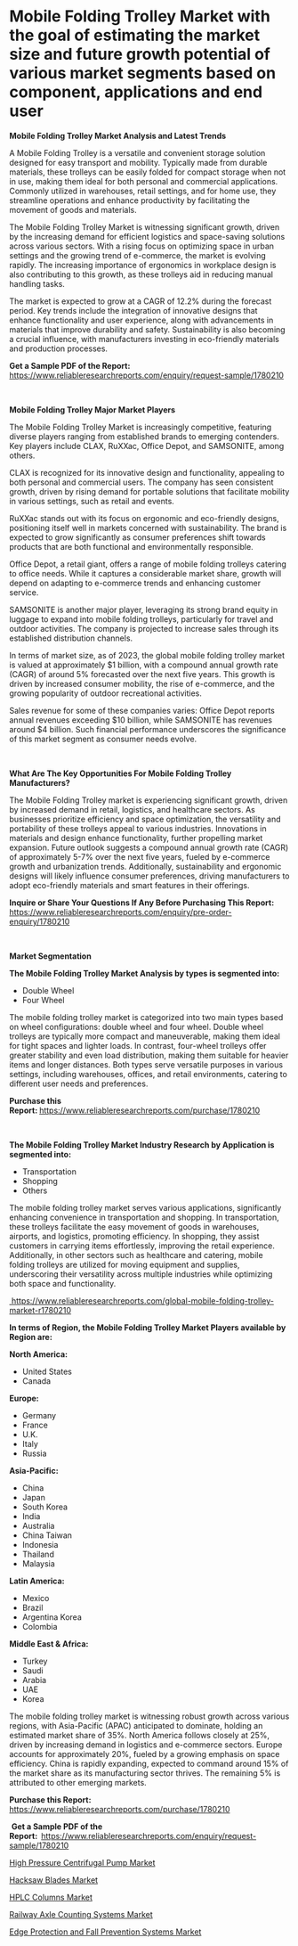 <p><h1>Mobile Folding Trolley Market with the goal of estimating the market size and future growth potential of various market segments based on component, applications and end user</h1></p><p><strong>Mobile Folding Trolley Market Analysis and Latest Trends</strong></p>
<p><p>A Mobile Folding Trolley is a versatile and convenient storage solution designed for easy transport and mobility. Typically made from durable materials, these trolleys can be easily folded for compact storage when not in use, making them ideal for both personal and commercial applications. Commonly utilized in warehouses, retail settings, and for home use, they streamline operations and enhance productivity by facilitating the movement of goods and materials.</p><p>The Mobile Folding Trolley Market is witnessing significant growth, driven by the increasing demand for efficient logistics and space-saving solutions across various sectors. With a rising focus on optimizing space in urban settings and the growing trend of e-commerce, the market is evolving rapidly. The increasing importance of ergonomics in workplace design is also contributing to this growth, as these trolleys aid in reducing manual handling tasks.</p><p>The market is expected to grow at a CAGR of 12.2% during the forecast period. Key trends include the integration of innovative designs that enhance functionality and user experience, along with advancements in materials that improve durability and safety. Sustainability is also becoming a crucial influence, with manufacturers investing in eco-friendly materials and production processes.</p></p>
<p><strong>Get a Sample PDF of the Report:&nbsp;</strong> <a href="https://www.reliableresearchreports.com/enquiry/request-sample/1780210?utm_campaign=9&utm_medium=2&utm_source=Github&utm_content=ia&utm_term=19122024&utm_id=mobile-folding-trolley">https://www.reliableresearchreports.com/enquiry/request-sample/1780210</a></p>
<p>&nbsp;</p>
<p><strong>Mobile Folding Trolley Major Market Players</strong></p>
<p><p>The Mobile Folding Trolley Market is increasingly competitive, featuring diverse players ranging from established brands to emerging contenders. Key players include CLAX, RuXXac, Office Depot, and SAMSONITE, among others. </p><p>CLAX is recognized for its innovative design and functionality, appealing to both personal and commercial users. The company has seen consistent growth, driven by rising demand for portable solutions that facilitate mobility in various settings, such as retail and events.</p><p>RuXXac stands out with its focus on ergonomic and eco-friendly designs, positioning itself well in markets concerned with sustainability. The brand is expected to grow significantly as consumer preferences shift towards products that are both functional and environmentally responsible.</p><p>Office Depot, a retail giant, offers a range of mobile folding trolleys catering to office needs. While it captures a considerable market share, growth will depend on adapting to e-commerce trends and enhancing customer service.</p><p>SAMSONITE is another major player, leveraging its strong brand equity in luggage to expand into mobile folding trolleys, particularly for travel and outdoor activities. The company is projected to increase sales through its established distribution channels.</p><p>In terms of market size, as of 2023, the global mobile folding trolley market is valued at approximately $1 billion, with a compound annual growth rate (CAGR) of around 5% forecasted over the next five years. This growth is driven by increased consumer mobility, the rise of e-commerce, and the growing popularity of outdoor recreational activities.</p><p>Sales revenue for some of these companies varies: Office Depot reports annual revenues exceeding $10 billion, while SAMSONITE has revenues around $4 billion. Such financial performance underscores the significance of this market segment as consumer needs evolve.</p></p>
<p>&nbsp;</p>
<p><strong>What Are The Key Opportunities For Mobile Folding Trolley Manufacturers?</strong></p>
<p><p>The Mobile Folding Trolley market is experiencing significant growth, driven by increased demand in retail, logistics, and healthcare sectors. As businesses prioritize efficiency and space optimization, the versatility and portability of these trolleys appeal to various industries. Innovations in materials and design enhance functionality, further propelling market expansion. Future outlook suggests a compound annual growth rate (CAGR) of approximately 5-7% over the next five years, fueled by e-commerce growth and urbanization trends. Additionally, sustainability and ergonomic designs will likely influence consumer preferences, driving manufacturers to adopt eco-friendly materials and smart features in their offerings.</p></p>
<p><strong>Inquire or Share Your Questions If Any Before Purchasing This Report:</strong> <a href="https://www.reliableresearchreports.com/enquiry/pre-order-enquiry/1780210?utm_campaign=9&utm_medium=2&utm_source=Github&utm_content=ia&utm_term=19122024&utm_id=mobile-folding-trolley">https://www.reliableresearchreports.com/enquiry/pre-order-enquiry/1780210</a></p>
<p>&nbsp;</p>
<p><strong>Market Segmentation</strong></p>
<p><strong>The Mobile Folding Trolley Market Analysis by types is segmented into:</strong></p>
<p><ul><li>Double Wheel</li><li>Four Wheel</li></ul></p>
<p><p>The mobile folding trolley market is categorized into two main types based on wheel configurations: double wheel and four wheel. Double wheel trolleys are typically more compact and maneuverable, making them ideal for tight spaces and lighter loads. In contrast, four-wheel trolleys offer greater stability and even load distribution, making them suitable for heavier items and longer distances. Both types serve versatile purposes in various settings, including warehouses, offices, and retail environments, catering to different user needs and preferences.</p></p>
<p><strong>Purchase this Report:&nbsp;</strong><a href="https://www.reliableresearchreports.com/purchase/1780210?utm_campaign=9&utm_medium=2&utm_source=Github&utm_content=ia&utm_term=19122024&utm_id=mobile-folding-trolley">https://www.reliableresearchreports.com/purchase/1780210</a></p>
<p>&nbsp;</p>
<p><strong>The Mobile Folding Trolley Market Industry Research by Application is segmented into:</strong></p>
<p><ul><li>Transportation</li><li>Shopping</li><li>Others</li></ul></p>
<p><p>The mobile folding trolley market serves various applications, significantly enhancing convenience in transportation and shopping. In transportation, these trolleys facilitate the easy movement of goods in warehouses, airports, and logistics, promoting efficiency. In shopping, they assist customers in carrying items effortlessly, improving the retail experience. Additionally, in other sectors such as healthcare and catering, mobile folding trolleys are utilized for moving equipment and supplies, underscoring their versatility across multiple industries while optimizing both space and functionality.</p></p>
<p><a href="https://www.reliableresearchreports.com/global-mobile-folding-trolley-market-r1780210?utm_campaign=9&utm_medium=2&utm_source=Github&utm_content=ia&utm_term=19122024&utm_id=mobile-folding-trolley">&nbsp;https://www.reliableresearchreports.com/global-mobile-folding-trolley-market-r1780210</a></p>
<p><strong>In terms of Region, the Mobile Folding Trolley Market Players available by Region are:</strong></p>
<p>
    <p> <strong> North America: </strong>
        <ul>
            <li>United States</li>
            <li>Canada</li>
        </ul>
        </p> 
    <p> <strong> Europe: </strong>
        <ul>
            <li>Germany</li>
            <li>France</li>
            <li>U.K.</li>
            <li>Italy</li>
            <li>Russia</li>
        </ul>
        </p> 
    <p> <strong> Asia-Pacific: </strong>
        <ul>
            <li>China</li>
            <li>Japan</li>
            <li>South Korea</li>
            <li>India</li>
            <li>Australia</li>
            <li>China Taiwan</li>
            <li>Indonesia</li>
            <li>Thailand</li>
            <li>Malaysia</li>
        </ul>
        </p> 
    <p> <strong> Latin America: </strong>
        <ul>
            <li>Mexico</li>
            <li>Brazil</li>
            <li>Argentina Korea</li>
            <li>Colombia</li>
        </ul>
        </p> 
    <p> <strong> Middle East & Africa: </strong>
        <ul>
            <li>Turkey</li>
            <li>Saudi</li>
            <li>Arabia</li>
            <li>UAE</li>
            <li>Korea</li>
        </ul>
    </p>
    </p>
<p><p>The mobile folding trolley market is witnessing robust growth across various regions, with Asia-Pacific (APAC) anticipated to dominate, holding an estimated market share of 35%. North America follows closely at 25%, driven by increasing demand in logistics and e-commerce sectors. Europe accounts for approximately 20%, fueled by a growing emphasis on space efficiency. China is rapidly expanding, expected to command around 15% of the market share as its manufacturing sector thrives. The remaining 5% is attributed to other emerging markets.</p></p>
<p><strong>Purchase this Report: </strong><a href="https://www.reliableresearchreports.com/purchase/1780210?utm_campaign=9&utm_medium=2&utm_source=Github&utm_content=ia&utm_term=19122024&utm_id=mobile-folding-trolley">https://www.reliableresearchreports.com/purchase/1780210</a></p>
<p>&nbsp;<strong>Get a Sample PDF of the Report:&nbsp;&nbsp;</strong><a href="https://www.reliableresearchreports.com/enquiry/request-sample/1780210?utm_campaign=9&utm_medium=2&utm_source=Github&utm_content=ia&utm_term=19122024&utm_id=mobile-folding-trolley">https://www.reliableresearchreports.com/enquiry/request-sample/1780210</a></p>
<p><strong></strong></p>
<p><p><a href="https://www.linkedin.com/pulse/high-pressure-centrifugal-pump-market-forecast-2024-2031-expected-hslrf?utm_campaign=9&utm_medium=2&utm_source=Github&utm_content=ia&utm_term=19122024&utm_id=mobile-folding-trolley">High Pressure Centrifugal Pump Market</a></p><p><a href="https://www.linkedin.com/pulse/competitive-landscape-analysis-hacksaw-blades-market-highlighting-2c8xf?utm_campaign=9&utm_medium=2&utm_source=Github&utm_content=ia&utm_term=19122024&utm_id=mobile-folding-trolley">Hacksaw Blades Market</a></p><p><a href="https://www.linkedin.com/pulse/latest-trends-hplc-columns-market-strong-growth-competition-gmhuf?utm_campaign=9&utm_medium=2&utm_source=Github&utm_content=ia&utm_term=19122024&utm_id=mobile-folding-trolley">HPLC Columns Market</a></p><p><a href="https://github.com/hgf64gh/Market-Research-Report-List-1/blob/main/railway-axle-counting-systems-market.md?utm_campaign=9&utm_medium=2&utm_source=Github&utm_content=ia&utm_term=19122024&utm_id=mobile-folding-trolley">Railway Axle Counting Systems Market</a></p><p><a href="https://github.com/SanjidaMahmud54/Market-Research-Report-List-1/blob/main/edge-protection-and-fall-prevention-systems-market.md?utm_campaign=9&utm_medium=2&utm_source=Github&utm_content=ia&utm_term=19122024&utm_id=mobile-folding-trolley">Edge Protection and Fall Prevention Systems Market</a></p></p>